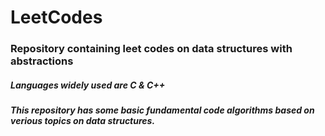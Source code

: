 # LeetCodes
### Repository containing leet codes on data structures with abstractions
##### Languages widely used are C &amp; C++

##### This repository has some basic fundamental code algorithms based on verious topics on data structures.  

